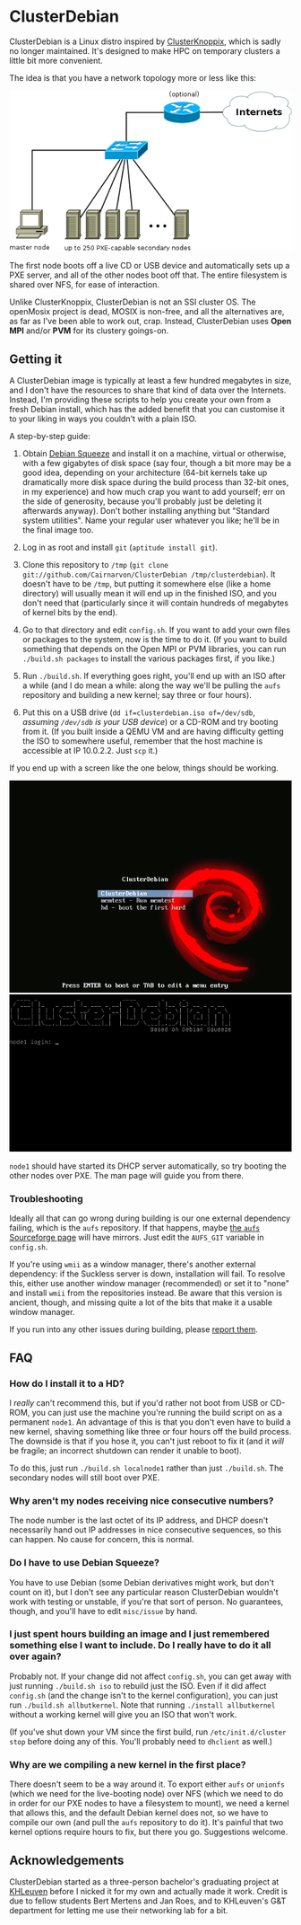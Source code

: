 # ClusterDebian

ClusterDebian is a Linux distro inspired by [ClusterKnoppix](http://clusterknoppix.sw.be/), which is sadly no longer maintained. It's designed to make HPC on temporary clusters a little bit more convenient.

The idea is that you have a network topology more or less like this:

![network](https://github.com/Cairnarvon/ClusterDebian/raw/master/doc/network.png "ClusterDebian network")

The first node boots off a live CD or USB device and automatically sets up a PXE server, and all of the other nodes boot off that. The entire filesystem is shared over NFS, for ease of interaction.

Unlike ClusterKnoppix, ClusterDebian is not an SSI cluster OS. The openMosix project is dead, MOSIX is non-free, and all the alternatives are, as far as I've been able to work out, crap. Instead, ClusterDebian uses **Open MPI** and/or **PVM** for its clustery goings-on.

## Getting it

A ClusterDebian image is typically at least a few hundred megabytes in size, and I don't have the resources to share that kind of data over the Internets. Instead, I'm providing these scripts to help you create your own from a fresh Debian install, which has the added benefit that you can customise it to your liking in ways you couldn't with a plain ISO.

A step-by-step guide:

1. Obtain [Debian Squeeze](http://www.debian.org/) and install it on a machine, virtual or otherwise, with a few gigabytes of disk space (say four, though a bit more may be a good idea, depending on your architecture (64-bit kernels take up dramatically more disk space during the build process than 32-bit ones, in my experience) and how much crap you want to add yourself; err on the side of generosity, because you'll probably just be deleting it afterwards anyway). Don't bother installing anything but "Standard system utilities". Name your regular user whatever you like; he'll be in the final image too.

2. Log in as root and install `git` (`aptitude install git`).

3. Clone this repository to `/tmp` (`git clone git://github.com/Cairnarvon/ClusterDebian /tmp/clusterdebian`). It doesn't have to be `/tmp`, but putting it somewhere else (like a home directory) will usually mean it will end up in the finished ISO, and you don't need that (particularly since it will contain hundreds of megabytes of kernel bits by the end).

4. Go to that directory and edit `config.sh`. If you want to add your own files or packages to the system, now is the time to do it. (If you want to build something that depends on the Open MPI or PVM libraries, you can run `./build.sh packages` to install the various packages first, if you like.)

5. Run `./build.sh`. If everything goes right, you'll end up with an ISO after a while (and I do mean a while: along the way we'll be pulling the `aufs` repository and building a new kernel; say three or four hours).

6. Put this on a USB drive (`dd if=clusterdebian.iso of=/dev/sdb`, *assuming `/dev/sdb` is your USB device*) or a CD-ROM and try booting from it. (If you built inside a QEMU VM and are having difficulty getting the ISO to somewhere useful, remember that the host machine is accessible at IP 10.0.2.2. Just `scp` it.)

If you end up with a screen like the one below, things should be working.

![bootloader](https://github.com/Cairnarvon/ClusterDebian/raw/master/doc/isolinux.png "ISOLINUX bootloader")
![login](https://github.com/Cairnarvon/ClusterDebian/raw/master/doc/node1.png "ClusterDebian node1 login")

`node1` should have started its DHCP server automatically, so try booting the other nodes over PXE. The man page will guide you from there.

### Troubleshooting

Ideally all that can go wrong during building is our one external dependency failing, which is the `aufs` repository. If that happens, maybe [the `aufs` Sourceforge page](http://aufs.sourceforge.net/) will have mirrors. Just edit the `AUFS_GIT` variable in `config.sh`.

If you're using `wmii` as a window manager, there's another external dependency: if the Suckless server is down, installation will fail. To resolve this, either use another window manager (recommended) or set it to "none" and install `wmii` from the repositories instead. Be aware that this version is ancient, though, and missing quite a lot of the bits that make it a usable window manager.

If you run into any other issues during building, please [report them](issues).

## FAQ

### How do I install it to a HD?

I *really* can't recommend this, but if you'd rather not boot from USB or CD-ROM, you can just use the machine you're running the build script on as a permanent `node1`. An advantage of this is that you don't even have to build a new kernel, shaving something like three or four hours off the build process. The downside is that if you hose it, you can't just reboot to fix it (and it *will* be fragile; an incorrect shutdown can render it unable to boot).

To do this, just run `./build.sh localnode1` rather than just `./build.sh`. The secondary nodes will still boot over PXE.

### Why aren't my nodes receiving nice consecutive numbers?

The node number is the last octet of its IP address, and DHCP doesn't necessarily hand out IP addresses in nice consecutive sequences, so this can happen. No cause for concern, this is normal.

### Do I have to use Debian Squeeze?

You have to use Debian (some Debian derivatives might work, but don't count on it), but I don't see any particular reason ClusterDebian wouldn't work with testing or unstable, if you're that sort of person. No guarantees, though, and you'll have to edit `misc/issue` by hand.

### I just spent hours building an image and I just remembered something else I want to include. Do I really have to do it all over again?

Probably not. If your change did not affect `config.sh`, you can get away with just running `./build.sh iso` to rebuild just the ISO. Even if it did affect `config.sh` (and the change isn't to the kernel configuration), you can just run `./build.sh allbutkernel`. Note that running `./install allbutkernel` without a working kernel will give you an ISO that won't work.

(If you've shut down your VM since the first build, run `/etc/init.d/cluster stop` before doing any of this. You'll probably need to `dhclient` as well.)

### Why are we compiling a new kernel in the first place?

There doesn't seem to be a way around it. To export either `aufs` or `unionfs` (which we need for the live-booting node) over NFS (which we need to do in order for our PXE nodes to have a filesystem to mount), we need a kernel that allows this, and the default Debian kernel does not, so we have to compile our own (and pull the `aufs` repository to do it). It's painful that two kernel options require hours to fix, but there you go. Suggestions welcome.

## Acknowledgements

ClusterDebian started as a three-person bachelor's graduating project at [KHLeuven](http://www.khleuven.be/) before I nicked it for my own and actually made it work. Credit is due to fellow students Bert Mertens and Jan Roes, and to KHLeuven's G&T department for letting me use their networking lab for a bit.
